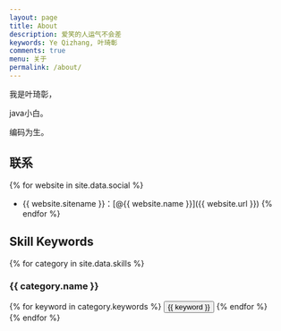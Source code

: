 ```yaml
---
layout: page
title: About
description: 爱笑的人运气不会差
keywords: Ye Qizhang, 叶琦彰
comments: true
menu: 关于
permalink: /about/
---
```


我是叶琦彰，

java小白。

编码为生。

## 联系

{% for website in site.data.social %}
* {{ website.sitename }}：[@{{ website.name }}]({{ website.url }})
{% endfor %}

## Skill Keywords

{% for category in site.data.skills %}
### {{ category.name }}
<div class="btn-inline">
{% for keyword in category.keywords %}
<button class="btn btn-outline" type="button">{{ keyword }}</button>
{% endfor %}
</div>
{% endfor %}
